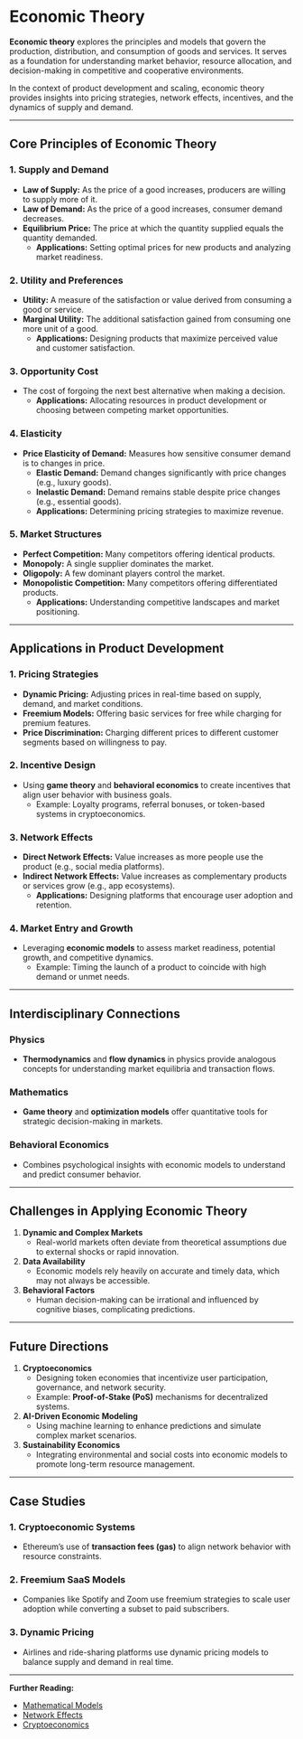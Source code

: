 # Economic Theory

**Economic theory** explores the principles and models that govern the production, distribution, and consumption of goods and services. It serves as a foundation for understanding market behavior, resource allocation, and decision-making in competitive and cooperative environments.

In the context of product development and scaling, economic theory provides insights into pricing strategies, network effects, incentives, and the dynamics of supply and demand.

***

## Core Principles of Economic Theory

### 1. **Supply and Demand**

* **Law of Supply:** As the price of a good increases, producers are willing to supply more of it.
* **Law of Demand:** As the price of a good increases, consumer demand decreases.
* **Equilibrium Price:** The price at which the quantity supplied equals the quantity demanded.
  * **Applications:** Setting optimal prices for new products and analyzing market readiness.

### 2. **Utility and Preferences**

* **Utility:** A measure of the satisfaction or value derived from consuming a good or service.
* **Marginal Utility:** The additional satisfaction gained from consuming one more unit of a good.
  * **Applications:** Designing products that maximize perceived value and customer satisfaction.

### 3. **Opportunity Cost**

* The cost of forgoing the next best alternative when making a decision.
  * **Applications:** Allocating resources in product development or choosing between competing market opportunities.

### 4. **Elasticity**

* **Price Elasticity of Demand:** Measures how sensitive consumer demand is to changes in price.
  * **Elastic Demand:** Demand changes significantly with price changes (e.g., luxury goods).
  * **Inelastic Demand:** Demand remains stable despite price changes (e.g., essential goods).
  * **Applications:** Determining pricing strategies to maximize revenue.

### 5. **Market Structures**

* **Perfect Competition:** Many competitors offering identical products.
* **Monopoly:** A single supplier dominates the market.
* **Oligopoly:** A few dominant players control the market.
* **Monopolistic Competition:** Many competitors offering differentiated products.
  * **Applications:** Understanding competitive landscapes and market positioning.

***

## Applications in Product Development

### 1. **Pricing Strategies**

* **Dynamic Pricing:** Adjusting prices in real-time based on supply, demand, and market conditions.
* **Freemium Models:** Offering basic services for free while charging for premium features.
* **Price Discrimination:** Charging different prices to different customer segments based on willingness to pay.

### 2. **Incentive Design**

* Using **game theory** and **behavioral economics** to create incentives that align user behavior with business goals.
  * Example: Loyalty programs, referral bonuses, or token-based systems in cryptoeconomics.

### 3. **Network Effects**

* **Direct Network Effects:** Value increases as more people use the product (e.g., social media platforms).
* **Indirect Network Effects:** Value increases as complementary products or services grow (e.g., app ecosystems).
  * **Applications:** Designing platforms that encourage user adoption and retention.

### 4. **Market Entry and Growth**

* Leveraging **economic models** to assess market readiness, potential growth, and competitive dynamics.
  * Example: Timing the launch of a product to coincide with high demand or unmet needs.

***

## Interdisciplinary Connections

### Physics

* **Thermodynamics** and **flow dynamics** in physics provide analogous concepts for understanding market equilibria and transaction flows.

### Mathematics

* **Game theory** and **optimization models** offer quantitative tools for strategic decision-making in markets.

### Behavioral Economics

* Combines psychological insights with economic models to understand and predict consumer behavior.

***

## Challenges in Applying Economic Theory

1. **Dynamic and Complex Markets**
   * Real-world markets often deviate from theoretical assumptions due to external shocks or rapid innovation.
2. **Data Availability**
   * Economic models rely heavily on accurate and timely data, which may not always be accessible.
3. **Behavioral Factors**
   * Human decision-making can be irrational and influenced by cognitive biases, complicating predictions.

***

## Future Directions

1. **Cryptoeconomics**
   * Designing token economies that incentivize user participation, governance, and network security.
   * Example: **Proof-of-Stake (PoS)** mechanisms for decentralized systems.
2. **AI-Driven Economic Modeling**
   * Using machine learning to enhance predictions and simulate complex market scenarios.
3. **Sustainability Economics**
   * Integrating environmental and social costs into economic models to promote long-term resource management.

***

## Case Studies

### 1. **Cryptoeconomic Systems**

* Ethereum’s use of **transaction fees (gas)** to align network behavior with resource constraints.

### 2. **Freemium SaaS Models**

* Companies like Spotify and Zoom use freemium strategies to scale user adoption while converting a subset to paid subscribers.

### 3. **Dynamic Pricing**

* Airlines and ride-sharing platforms use dynamic pricing models to balance supply and demand in real time.

***

**Further Reading:**

* [Mathematical Models](../AI/MATHEMATICAL_MODELS.md)
* [Network Effects](../../../literary_products/joes_notes/NETWORK_EFFECTS.md)
* [Cryptoeconomics](../../../literary_products/joes_notes/misc/community_service.md)

